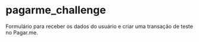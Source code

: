 # pagarme_challenge
Formulário para receber os dados do usuário e criar uma transação de teste no Pagar.me.
